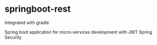 # springboot-rest

Integrated with gradle

Spring boot application for micro-services development with JWT Spring Security 
